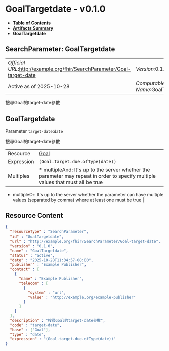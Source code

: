 # GoalTargetdate - v0.1.0

* [**Table of Contents**](toc.md)
* [**Artifacts Summary**](artifacts.md)
* **GoalTargetdate**

## SearchParameter: GoalTargetdate 

| | |
| :--- | :--- |
| *Official URL*:http://example.org/fhir/SearchParameter/Goal-target-date | *Version*:0.1.0 |
| Active as of 2025-10-28 | *Computable Name*:GoalTargetdate |

 
搜尋Goal的target-date參數 

## GoalTargetdate

Parameter `target-date`:`date`

搜尋Goal的target-date參數

| | |
| :--- | :--- |
| Resource | [Goal](http://hl7.org/fhir/R4/goal.html) |
| Expression | `(Goal.target.due.ofType(date))` |
| Multiples | * multipleAnd: It's up to the server whether the parameter may repeat in order to specify multiple values that must all be true
* multipleOr: It's up to the server whether the parameter can have multiple values (separated by comma) where at least one must be true
 |



## Resource Content

```json
{
  "resourceType" : "SearchParameter",
  "id" : "GoalTargetdate",
  "url" : "http://example.org/fhir/SearchParameter/Goal-target-date",
  "version" : "0.1.0",
  "name" : "GoalTargetdate",
  "status" : "active",
  "date" : "2025-10-28T11:34:57+08:00",
  "publisher" : "Example Publisher",
  "contact" : [
    {
      "name" : "Example Publisher",
      "telecom" : [
        {
          "system" : "url",
          "value" : "http://example.org/example-publisher"
        }
      ]
    }
  ],
  "description" : "搜尋Goal的target-date參數",
  "code" : "target-date",
  "base" : ["Goal"],
  "type" : "date",
  "expression" : "(Goal.target.due.ofType(date))"
}

```
